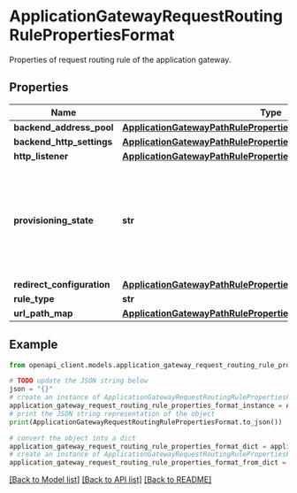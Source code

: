 # ApplicationGatewayRequestRoutingRulePropertiesFormat

Properties of request routing rule of the application gateway.

## Properties

Name | Type | Description | Notes
------------ | ------------- | ------------- | -------------
**backend_address_pool** | [**ApplicationGatewayPathRulePropertiesFormatRedirectConfiguration**](ApplicationGatewayPathRulePropertiesFormatRedirectConfiguration.md) |  | [optional] 
**backend_http_settings** | [**ApplicationGatewayPathRulePropertiesFormatRedirectConfiguration**](ApplicationGatewayPathRulePropertiesFormatRedirectConfiguration.md) |  | [optional] 
**http_listener** | [**ApplicationGatewayPathRulePropertiesFormatRedirectConfiguration**](ApplicationGatewayPathRulePropertiesFormatRedirectConfiguration.md) |  | [optional] 
**provisioning_state** | **str** | Provisioning state of the request routing rule resource. Possible values are: &#39;Updating&#39;, &#39;Deleting&#39;, and &#39;Failed&#39;. | [optional] 
**redirect_configuration** | [**ApplicationGatewayPathRulePropertiesFormatRedirectConfiguration**](ApplicationGatewayPathRulePropertiesFormatRedirectConfiguration.md) |  | [optional] 
**rule_type** | **str** | Rule type. | [optional] 
**url_path_map** | [**ApplicationGatewayPathRulePropertiesFormatRedirectConfiguration**](ApplicationGatewayPathRulePropertiesFormatRedirectConfiguration.md) |  | [optional] 

## Example

```python
from openapi_client.models.application_gateway_request_routing_rule_properties_format import ApplicationGatewayRequestRoutingRulePropertiesFormat

# TODO update the JSON string below
json = "{}"
# create an instance of ApplicationGatewayRequestRoutingRulePropertiesFormat from a JSON string
application_gateway_request_routing_rule_properties_format_instance = ApplicationGatewayRequestRoutingRulePropertiesFormat.from_json(json)
# print the JSON string representation of the object
print(ApplicationGatewayRequestRoutingRulePropertiesFormat.to_json())

# convert the object into a dict
application_gateway_request_routing_rule_properties_format_dict = application_gateway_request_routing_rule_properties_format_instance.to_dict()
# create an instance of ApplicationGatewayRequestRoutingRulePropertiesFormat from a dict
application_gateway_request_routing_rule_properties_format_from_dict = ApplicationGatewayRequestRoutingRulePropertiesFormat.from_dict(application_gateway_request_routing_rule_properties_format_dict)
```
[[Back to Model list]](../README.md#documentation-for-models) [[Back to API list]](../README.md#documentation-for-api-endpoints) [[Back to README]](../README.md)



